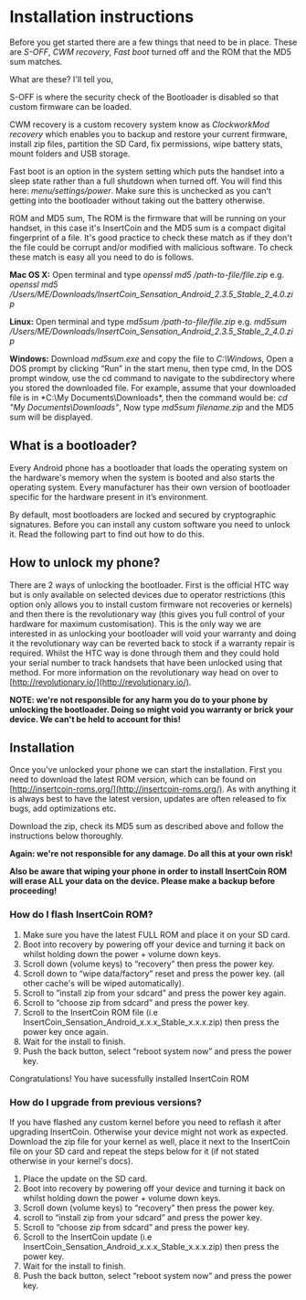 # Installation instructions

Before you get started there are a few things that need to be in place. These are
*S-OFF*, *CWM recovery*, *Fast boot* turned off and the ROM that the MD5 sum matches. 

What are these? I'll tell you, 

S-OFF is where the security check of the Bootloader is disabled so that custom
firmware can be loaded. 

CWM recovery is a custom recovery system know as *ClockworkMod recovery* which
enables you to backup and restore your current firmware, install zip files,
partition the SD Card, fix permissions, wipe battery stats, mount folders and USB storage.

Fast boot is an option in the system setting which puts the handset into a
sleep state rather than a full shutdown when turned off. You will find this here:
*menu/settings/power*. Make sure this is unchecked as you can't getting into the
bootloader without taking out the battery otherwise. 

ROM and MD5 sum, The ROM is the firmware that will be running on your handset,
in this case it's InsertCoin and the MD5 sum is a compact digital fingerprint of
a file. It's good practice to check these match as if they don't the file could
be corrupt and/or modified with malicious software. To check these match is
easy all you need to do is follows. 

**Mac OS X:** Open terminal and type *openssl md5 /path-to-file/file.zip* 
e.g. *openssl md5 /Users/ME/Downloads/InsertCoin_Sensation_Android_2.3.5_Stable_2_4.0.zip*

**Linux:** Open terminal and type *md5sum /path-to-file/file.zip*
e.g. *md5sum /Users/ME/Downloads/InsertCoin_Sensation_Android_2.3.5_Stable_2_4.0.zip*

**Windows:** Download *md5sum.exe* and copy the file to *C:\Windows*, Open a DOS
prompt by clicking “Run” in the start menu, then type cmd, In the DOS prompt
window, use the cd command to navigate to the subdirectory where you stored
the downloaded file. For example, assume that your downloaded file is in
*C:\My Documents\Downloads\*, then the command would be: *cd "My Documents\Downloads"*,
Now type *md5sum filename.zip* and the MD5 sum will be displayed.

## What is a bootloader?
Every Android phone has a bootloader that loads the operating system on the
hardware's memory when the system is booted and also starts the operating system.
Every manufacturer has their own version of bootloader specific for the hardware
present in it’s environment.

By default, most bootloaders are locked and secured by cryptographic signatures.
Before you can install any custom software you need to unlock it. Read the following
part to find out how to do this.

## How to unlock my phone?
There are 2 ways of unlocking the bootloader. First is the official HTC way but is
only available on selected devices due to operator restrictions (this option
only allows you to install custom firmware not recoveries or kernels) and then
there is the revolutionary way (this gives you full control of your hardware for
maximum customisation). This is the only way we are interested in as unlocking
your bootloader will void your warranty and doing it the revolutionary way can
be reverted back to stock if a warranty repair is required. Whilst the HTC way
is done through them and they could hold your serial number to track handsets
that have been unlocked using that method. For more information on the
revolutionary way head on over to [http://revolutionary.io/](http://revolutionary.io/).

**NOTE: we're not responsible for any harm you do to your phone by unlocking the
bootloader. Doing so might void you warranty or brick your device. We can't be
held to account for this!**

## Installation
Once you've unlocked your phone we can start the installation. First you need to
download the latest ROM version, which can be found on
[http://insertcoin-roms.org/](http://insertcoin-roms.org/).
As with anything it is always best to have the latest version, updates are often released
to fix bugs, add optimizations etc.

Download the zip, check its MD5 sum as described above and follow the instructions
below thoroughly.

**Again: we're not responsible for any damage. Do all this at your own risk!**

**Also be aware that wiping your phone in order to install InsertCoin ROM will
erase ALL your data on the device. Please make a backup before proceeding!**

### How do I flash InsertCoin ROM?
 1. Make sure you have the latest FULL ROM and place it on your SD card. 
 2. Boot into recovery by powering off your device and turning it back on
    whilst holding down the power + volume down keys.
 3. Scroll down (volume keys) to “recovery” then press the power key.
 4. Scroll down to “wipe data/factory” reset and press the power key.
    (all other cache's will be wiped automatically).
 6. Scroll to ”install zip from your sdcard” and press the power key again.
 7. Scroll to “choose zip from sdcard” and press the power key.
 8. Scroll to the InsertCoin ROM file (i.e InsertCoin_Sensation_Android_x.x.x_Stable_x.x.x.zip)
    then press the power key once again.
 9. Wait for the install to finish.
 10. Push the back button, select “reboot system now” and press the power key.

Congratulations! You have sucessfully installed InsertCoin ROM
 
### How do I upgrade from previous versions?
If you have flashed any custom kernel before you need to reflash it after upgrading InsertCoin.
Otherwise your device might not work as expected. Download the zip file for your kernel as
well, place it next to the InsertCoin file on your SD card and repeat the steps
below for it (if not stated otherwise in your kernel's docs).

 1. Place the update on the SD card. 
 2. Boot into recovery by powering off your device and turning it back on
    whilst holding down the power + volume down keys.
 3. Scroll down (volume keys) to “recovery” then press the power key.
 4. scroll to “install zip from your sdcard” and press the power key.
 5. Scroll to “choose zip from sdcard” and press the power key.
 8. Scroll to the InsertCoin update (i.e InsertCoin_Sensation_Android_x.x.x_Stable_x.x.x.zip)
    then press the power key.
 9. Wait for the install to finish.
 10. Push the back button, select “reboot system now” and press the power key.